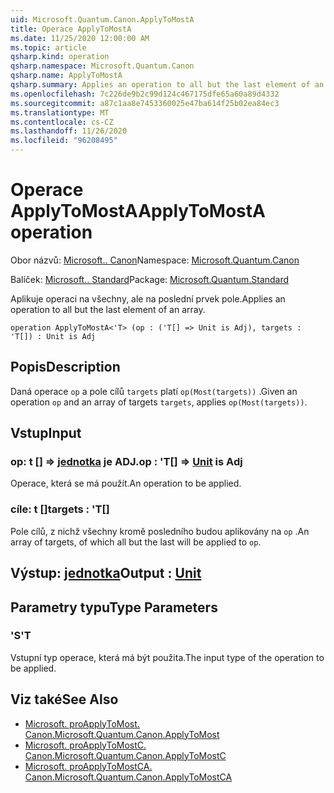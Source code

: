 ```yaml
---
uid: Microsoft.Quantum.Canon.ApplyToMostA
title: Operace ApplyToMostA
ms.date: 11/25/2020 12:00:00 AM
ms.topic: article
qsharp.kind: operation
qsharp.namespace: Microsoft.Quantum.Canon
qsharp.name: ApplyToMostA
qsharp.summary: Applies an operation to all but the last element of an array.
ms.openlocfilehash: 7c226de9b2c99d124c467175dfe65a60a89d4332
ms.sourcegitcommit: a87c1aa8e7453360025e47ba614f25b02ea84ec3
ms.translationtype: MT
ms.contentlocale: cs-CZ
ms.lasthandoff: 11/26/2020
ms.locfileid: "96208495"
---
```

# <a name="applytomosta-operation"></a><span data-ttu-id="6b35f-102">Operace ApplyToMostA</span><span class="sxs-lookup"><span data-stu-id="6b35f-102">ApplyToMostA operation</span></span>

<span data-ttu-id="6b35f-103">Obor názvů: [Microsoft.. Canon](xref:Microsoft.Quantum.Canon)</span><span class="sxs-lookup"><span data-stu-id="6b35f-103">Namespace: [Microsoft.Quantum.Canon](xref:Microsoft.Quantum.Canon)</span></span>

<span data-ttu-id="6b35f-104">Balíček: [Microsoft.. Standard](https://nuget.org/packages/Microsoft.Quantum.Standard)</span><span class="sxs-lookup"><span data-stu-id="6b35f-104">Package: [Microsoft.Quantum.Standard](https://nuget.org/packages/Microsoft.Quantum.Standard)</span></span>


<span data-ttu-id="6b35f-105">Aplikuje operaci na všechny, ale na poslední prvek pole.</span><span class="sxs-lookup"><span data-stu-id="6b35f-105">Applies an operation to all but the last element of an array.</span></span>

```qsharp
operation ApplyToMostA<'T> (op : ('T[] => Unit is Adj), targets : 'T[]) : Unit is Adj
```


## <a name="description"></a><span data-ttu-id="6b35f-106">Popis</span><span class="sxs-lookup"><span data-stu-id="6b35f-106">Description</span></span>

<span data-ttu-id="6b35f-107">Daná operace `op` a pole cílů `targets` platí `op(Most(targets))` .</span><span class="sxs-lookup"><span data-stu-id="6b35f-107">Given an operation `op` and an array of targets `targets`, applies `op(Most(targets))`.</span></span>

## <a name="input"></a><span data-ttu-id="6b35f-108">Vstup</span><span class="sxs-lookup"><span data-stu-id="6b35f-108">Input</span></span>

### <a name="op--t--unit--is-adj"></a><span data-ttu-id="6b35f-109">op: t [] => [jednotka](xref:microsoft.quantum.lang-ref.unit)  je ADJ.</span><span class="sxs-lookup"><span data-stu-id="6b35f-109">op : 'T[] => [Unit](xref:microsoft.quantum.lang-ref.unit)  is Adj</span></span>

<span data-ttu-id="6b35f-110">Operace, která se má použít.</span><span class="sxs-lookup"><span data-stu-id="6b35f-110">An operation to be applied.</span></span>


### <a name="targets--t"></a><span data-ttu-id="6b35f-111">cíle: t []</span><span class="sxs-lookup"><span data-stu-id="6b35f-111">targets : 'T[]</span></span>

<span data-ttu-id="6b35f-112">Pole cílů, z nichž všechny kromě posledního budou aplikovány na `op` .</span><span class="sxs-lookup"><span data-stu-id="6b35f-112">An array of targets, of which all but the last will be applied to `op`.</span></span>



## <a name="output--unit"></a><span data-ttu-id="6b35f-113">Výstup: [jednotka](xref:microsoft.quantum.lang-ref.unit)</span><span class="sxs-lookup"><span data-stu-id="6b35f-113">Output : [Unit](xref:microsoft.quantum.lang-ref.unit)</span></span>



## <a name="type-parameters"></a><span data-ttu-id="6b35f-114">Parametry typu</span><span class="sxs-lookup"><span data-stu-id="6b35f-114">Type Parameters</span></span>

### <a name="t"></a><span data-ttu-id="6b35f-115">'S</span><span class="sxs-lookup"><span data-stu-id="6b35f-115">'T</span></span>

<span data-ttu-id="6b35f-116">Vstupní typ operace, která má být použita.</span><span class="sxs-lookup"><span data-stu-id="6b35f-116">The input type of the operation to be applied.</span></span>

## <a name="see-also"></a><span data-ttu-id="6b35f-117">Viz také</span><span class="sxs-lookup"><span data-stu-id="6b35f-117">See Also</span></span>

- [<span data-ttu-id="6b35f-118">Microsoft. proApplyToMost. Canon.</span><span class="sxs-lookup"><span data-stu-id="6b35f-118">Microsoft.Quantum.Canon.ApplyToMost</span></span>](xref:Microsoft.Quantum.Canon.ApplyToMost)
- [<span data-ttu-id="6b35f-119">Microsoft. proApplyToMostC. Canon.</span><span class="sxs-lookup"><span data-stu-id="6b35f-119">Microsoft.Quantum.Canon.ApplyToMostC</span></span>](xref:Microsoft.Quantum.Canon.ApplyToMostC)
- [<span data-ttu-id="6b35f-120">Microsoft. proApplyToMostCA. Canon.</span><span class="sxs-lookup"><span data-stu-id="6b35f-120">Microsoft.Quantum.Canon.ApplyToMostCA</span></span>](xref:Microsoft.Quantum.Canon.ApplyToMostCA)